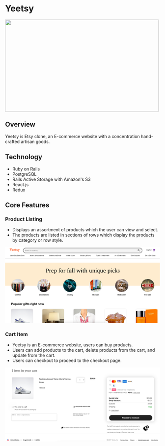 # Yeetsy

<img align="center" width="500" height="300" src="https://github.com/ccy1563/Yeetsy/blob/main/yeetzy.gif">

## Overview
Yeetsy is Etsy clone, an E-commerce website with a concentration hand-crafted artisan goods.

## Technology
* Ruby on Rails
* PostgreSQL
* Rails Active Storage with Amazon's S3
* React.js
* Redux

## Core Features
### Product Listing
* Displays an assortment of products which the user can view and select.
* The products are listed in sections of rows which display the products by category or row style.

![product_listing](product_listing.png)

### Cart Item
* Yeetsy is an E-commerce website, users can buy products.
* Users can add products to the cart, delete products from the cart, and update from the cart.
* Users can checkout to proceed to the checkout page.

![cart_item](cart_item.png)
